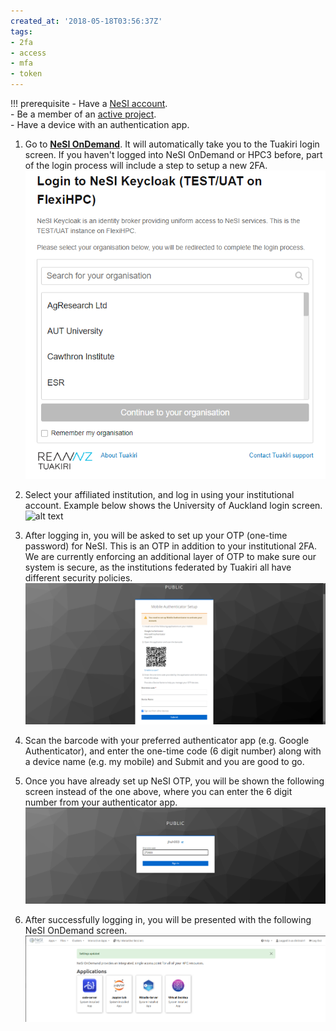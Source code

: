 ```yaml
---
created_at: '2018-05-18T03:56:37Z'
tags:
- 2fa
- access
- mfa
- token
---
```


!!! prerequisite
    -  Have a [NeSI account](../Accounts-Projects_and_Allocations/Creating_a_NeSI_Account_Profile.md).  
    -  Be a member of an [active project](../Accounts-Projects_and_Allocations/Creating_a_NeSI_Account_Profile.md).  
    -  Have a device with an authentication app.

1. Go to  [**NeSI OnDemand**](https://ondemand.nesi.org.nz/). It will automatically take you to the Tuakiri login screen.
    If you haven't logged into NeSI OnDemand or HPC3 before, part of the login process will include a step to setup a new 2FA.
    ![alt text](../../assets/images/ondemand_login_0.png)


2. Select your affiliated institution, and log in using your institutional account. Example below shows the University of Auckland login screen.
    ![alt text](../../assets/images/ondemand_login_1.png)

3.    After logging in, you will be asked to set up your OTP (one-time password) for NeSI. This is an OTP in addition to your institutional 2FA. We are currently enforcing an additional layer of OTP to make sure our system is secure, as the institutions federated by Tuakiri all have different security policies.
    ![alt text](../../assets/images/ondemand_login_2.png)
  
4. Scan the barcode with your preferred authenticator app (e.g. Google Authenticator), and enter the one-time code (6 digit number) along with a device name (e.g. my mobile) and Submit and you are good to go.

5. Once you have already set up NeSI OTP, you will be shown the following screen instead of the one above, where you can enter the 6 digit number from your authenticator app.
    ![alt text](../../assets/images/ondemand_login_3.png)

6. After successfully logging in, you will be presented with the following NeSI OnDemand screen.
    ![image-20240903-112029](../../assets/images/OOD_Desktop_08Jun2025.png)
